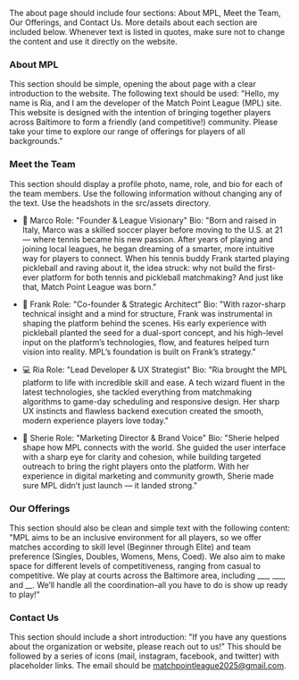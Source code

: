 The about page should include four sections: About MPL, Meet the Team, Our Offerings, and Contact Us. More details about each section are included below. Whenever text is listed in quotes, make sure not to change the content and use it directly on the website.

### About MPL
This section should be simple, opening the about page with a clear introduction to the website. The following text should be used:
"Hello, my name is Ria, and I am the developer of the Match Point League (MPL) site. This website is designed with the intention of bringing together players across Baltimore to form a friendly (and competitive!) community. Please take your time to explore our range of offerings for players of all backgrounds."


### Meet the Team
This section should display a profile photo, name, role, and bio for each of the team members. Use the following information without changing any of the text. Use the headshots in the src/assets directory.
- 🎾 Marco
Role: "Founder & League Visionary"
Bio: "Born and raised in Italy, Marco was a skilled soccer player before moving to the U.S. at 21 — where tennis became his new passion. After years of playing and joining local leagues, he began dreaming of a smarter, more intuitive way for players to connect. When his tennis buddy Frank started playing pickleball and raving about it, the idea struck: why not build the first-ever platform for both tennis and pickleball matchmaking? And just like that, Match Point League was born."

- 🧠 Frank
Role: "Co-founder & Strategic Architect"
Bio: "With razor-sharp technical insight and a mind for structure, Frank was instrumental in shaping the platform behind the scenes. His early experience with pickleball planted the seed for a dual-sport concept, and his high-level input on the platform’s technologies, flow, and features helped turn vision into reality. MPL’s foundation is built on Frank’s strategy."

- 💻 Ria
Role: "Lead Developer & UX Strategist"
Bio: "Ria brought the MPL platform to life with incredible skill and ease. A tech wizard fluent in the latest technologies, she tackled everything from matchmaking algorithms to game-day scheduling and responsive design. Her sharp UX instincts and flawless backend execution created the smooth, modern experience players love today."

- 📣 Sherie
Role: "Marketing Director & Brand Voice"
Bio: "Sherie helped shape how MPL connects with the world. She guided the user interface with a sharp eye for clarity and cohesion, while building targeted outreach to bring the right players onto the platform. With her experience in digital marketing and community growth, Sherie made sure MPL didn’t just launch — it landed strong."


### Our Offerings
This section should also be clean and simple text with the following content:
"MPL aims to be an inclusive environment for all players, so we offer matches according to skill level (Beginner through Elite) and team preference (Singles, Doubles, Womens, Mens, Coed). We also aim to make space for different levels of competitiveness, ranging from casual to competitive. We play at courts across the Baltimore area, including ___, ___, and __. We’ll handle all the coordination–all you have to do is show up ready to play!"


### Contact Us
This section should include a short introduction: "If you have any questions about the organization or website, please reach out to us!"
This should be followed by a series of icons (mail, instagram, facebook, and twitter) with placeholder links. The email should be matchpointleague2025@gmail.com.